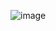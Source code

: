 
![image](https://github.com/j10nelop/ehc_challenge/assets/152776722/ec94f7a1-991d-4571-9ca7-7244b4354d60)
